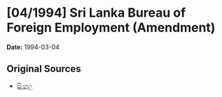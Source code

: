 # [04/1994] Sri Lanka Bureau of Foreign Employment (Amendment)

**Date:** 1994-03-04

## Original Sources

- [සිංහල](https://documents.gov.lk/view/acts/1994/3/04-1994_S.pdf)
